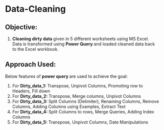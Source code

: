 # Data-Cleaning
## Objective:
1. <strong> Cleaning dirty data </strong> given in 5 different worksheets using MS Excel. Data is transformed using <strong> Power Query </strong> and loaded cleaned data back to the Excel workbook.

## Approach Used:
Below features of <strong> power query </strong> are used to achieve the goal:
1. For <strong> Dirty_data_1: </strong> Transpose, Unpivot Columns, Promoting row to Headers, Fill down
2. For <strong> Dirty_data_2: </strong> Transpose, Merge columns, Unpivot Columns
3. For <strong> Dirty_data_3: </strong> Split Columns (Delimiter), Renaming Columns, Remove Columns, Adding Columns using Examples, Extract Text
4. For <strong> Dirty_data_4: </strong> Split Columns to rows, Merge Queries, Adding Index Columns
5. For <strong> Dirty_data_5: </strong> Transpose, Unpivot Columns, Date Manipulations

